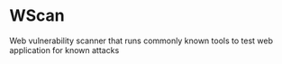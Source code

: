 # WScan
Web vulnerability scanner that runs commonly known tools to test web application for known attacks
